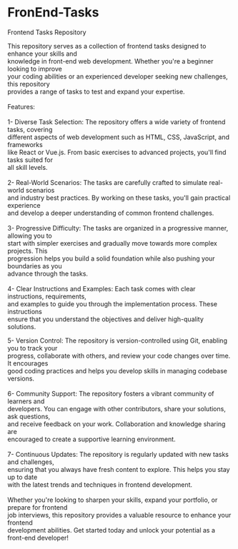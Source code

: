 # FronEnd-Tasks

 Frontend Tasks Repository 
 
 This repository serves as a collection of frontend tasks designed to enhance your skills and <br>
 knowledge in front-end web development. Whether you're a beginner looking to improve <br>
 your coding abilities or an experienced developer seeking new challenges, this repository <br>
 provides a range of tasks to test and expand your expertise. <br>
 <br>
 Features: <br>
 <br>
 1- Diverse Task Selection: The repository offers a wide variety of frontend tasks, covering <br>
 different aspects of web development such as HTML, CSS, JavaScript, and frameworks<br>
 like React or Vue.js. From basic exercises to advanced projects, you'll find tasks suited for<br>
 all skill levels.<br>
 <br>
 2- Real-World Scenarios: The tasks are carefully crafted to simulate real-world scenarios<br>
 and industry best practices. By working on these tasks, you'll gain practical experience<br>
 and develop a deeper understanding of common frontend challenges.<br>
 <br>
 3- Progressive Difficulty: The tasks are organized in a progressive manner, allowing you to <br>
 start with simpler exercises and gradually move towards more complex projects. This<br>
 progression helps you build a solid foundation while also pushing your boundaries as you<br>
 advance through the tasks.<br>
 <br>
 4- Clear Instructions and Examples: Each task comes with clear instructions, requirements,<br>
 and examples to guide you through the implementation process. These instructions <br>
 ensure that you understand the objectives and deliver high-quality solutions. <br>
 
 5- Version Control: The repository is version-controlled using Git, enabling you to track your<br>
 progress, collaborate with others, and review your code changes over time. It encourages<br>
 good coding practices and helps you develop skills in managing codebase versions.<br>
 <br>
 6- Community Support: The repository fosters a vibrant community of learners and <br>
 developers. You can engage with other contributors, share your solutions, ask questions,<br>
 and receive feedback on your work. Collaboration and knowledge sharing are<br>
 encouraged to create a supportive learning environment.<br>
 <br>
 7- Continuous Updates: The repository is regularly updated with new tasks and challenges,<br>
 ensuring that you always have fresh content to explore. This helps you stay up to date<br>
 with the latest trends and techniques in frontend development.<br>
 <br>
 Whether you're looking to sharpen your skills, expand your portfolio, or prepare for frontend<br>
 job interviews, this repository provides a valuable resource to enhance your frontend<br>
 development abilities. Get started today and unlock your potential as a front-end developer!<br>



